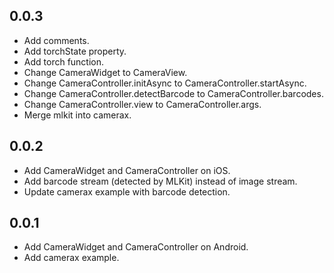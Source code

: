 ## 0.0.3

- Add comments.
- Add torchState property.
- Add torch function.
- Change CameraWidget to CameraView.
- Change CameraController.initAsync to CameraController.startAsync.
- Change CameraController.detectBarcode to CameraController.barcodes.
- Change CameraController.view to CameraController.args.
- Merge mlkit into camerax.

## 0.0.2

- Add CameraWidget and CameraController on iOS.
- Add barcode stream (detected by MLKit) instead of image stream.
- Update camerax example with barcode detection.

## 0.0.1

- Add CameraWidget and CameraController on Android.
- Add camerax example.
